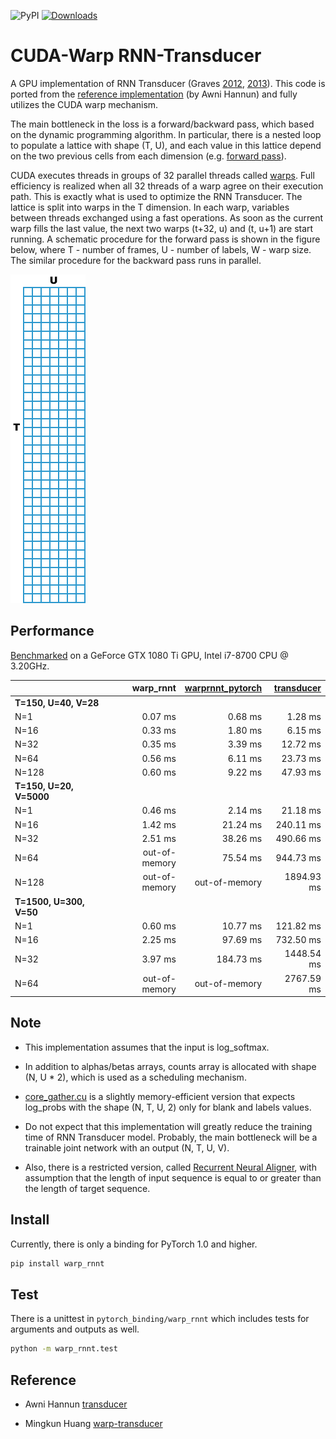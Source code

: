 ![PyPI](https://img.shields.io/pypi/v/warp-rnnt.svg)
[![Downloads](https://pepy.tech/badge/warp-rnnt)](https://pepy.tech/project/warp-rnnt)

# CUDA-Warp RNN-Transducer
A GPU implementation of RNN Transducer (Graves [2012](https://arxiv.org/abs/1211.3711), [2013](https://arxiv.org/abs/1303.5778)).
This code is ported from the [reference implementation](https://github.com/awni/transducer/blob/master/ref_transduce.py) (by Awni Hannun)
and fully utilizes the CUDA warp mechanism.

The main bottleneck in the loss is a forward/backward pass, which based on the dynamic programming algorithm.
In particular, there is a nested loop to populate a lattice with shape (T, U),
and each value in this lattice depend on the two previous cells from each dimension (e.g. [forward pass](https://github.com/awni/transducer/blob/6b37e98c21551c7ed2181e2f526053bae8ae94d2/ref_transduce.py#L56)).

CUDA executes threads in groups of 32 parallel threads called [warps](https://docs.nvidia.com/cuda/cuda-c-programming-guide/index.html#simt-architecture).
Full efficiency is realized when all 32 threads of a warp agree on their execution path.
This is exactly what is used to optimize the RNN Transducer. The lattice is split into warps in the T dimension.
In each warp, variables between threads exchanged using a fast operations.
As soon as the current warp fills the last value, the next two warps (t+32, u) and (t, u+1) are start running. 
A schematic procedure for the forward pass is shown in the figure below, where T - number of frames, U - number of labels, W - warp size.
The similar procedure for the backward pass runs in parallel.

![](lattice.gif)


## Performance
[Benchmarked](pytorch_binding/benchmark.py) on a GeForce GTX 1080 Ti GPU, Intel i7-8700 CPU @ 3.20GHz.

|                         |    warp_rnnt    | [warprnnt_pytorch](https://github.com/HawkAaron/warp-transducer/tree/master/pytorch_binding) | [transducer](https://github.com/awni/transducer) |
| :---------------------- | ------------------: | ------------------: | ------------------: |
|  **T=150, U=40, V=28**  | 
|         N=1             |       0.07 ms       |       0.68 ms       |       1.28 ms       |
|         N=16            |       0.33 ms       |       1.80 ms       |       6.15 ms       |
|         N=32            |       0.35 ms       |       3.39 ms       |      12.72 ms       |
|         N=64            |       0.56 ms       |       6.11 ms       |      23.73 ms       |
|         N=128           |       0.60 ms       |       9.22 ms       |      47.93 ms       |
| **T=150, U=20, V=5000** |
|         N=1             |       0.46 ms       |       2.14 ms       |      21.18 ms       |
|         N=16            |       1.42 ms       |      21.24 ms       |     240.11 ms       |
|         N=32            |       2.51 ms       |      38.26 ms       |     490.66 ms       |
|         N=64            |    out-of-memory    |      75.54 ms       |     944.73 ms       |
|         N=128           |    out-of-memory    |    out-of-memory    |    1894.93 ms       |
| **T=1500, U=300, V=50** |
|         N=1             |       0.60 ms       |      10.77 ms       |     121.82 ms       |
|         N=16            |       2.25 ms       |      97.69 ms       |     732.50 ms       |
|         N=32            |       3.97 ms       |     184.73 ms       |    1448.54 ms       |
|         N=64            |    out-of-memory    |     out-of-memory   |    2767.59 ms       |


## Note
- This implementation assumes that the input is log_softmax.

- In addition to alphas/betas arrays, counts array is allocated with shape (N, U * 2), which is used as a scheduling mechanism.

- [core_gather.cu](core_gather.cu) is a slightly memory-efficient version that expects log_probs with the shape (N, T, U, 2) only for blank and labels values.

- Do not expect that this implementation will greatly reduce the training time of RNN Transducer model. Probably, the main bottleneck will be a trainable joint network with an output (N, T, U, V).

- Also, there is a restricted version, called [Recurrent Neural Aligner](https://github.com/1ytic/warp-rna), with assumption that the length of input sequence is equal to or greater than the length of target sequence.


## Install
Currently, there is only a binding for PyTorch 1.0 and higher.

```bash
pip install warp_rnnt
```

## Test
There is a unittest in `pytorch_binding/warp_rnnt` which includes tests for arguments and outputs as well.

```bash
python -m warp_rnnt.test
```

## Reference
- Awni Hannun [transducer](https://github.com/awni/transducer)

- Mingkun Huang [warp-transducer](https://github.com/HawkAaron/warp-transducer)
